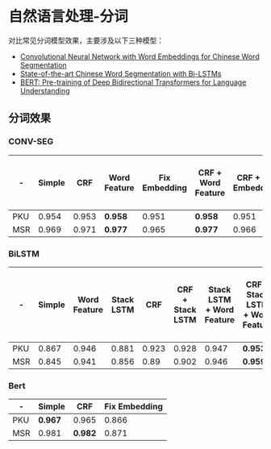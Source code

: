 # 自然语言处理-分词
对比常见分词模型效果，主要涉及以下三种模型：
- [Convolutional Neural Network with Word Embeddings for Chinese Word Segmentation](https://arxiv.org/abs/1711.04411)
- [State-of-the-art Chinese Word Segmentation with Bi-LSTMs](http://arxiv.org/pdf/1808.06511)
- [BERT: Pre-training of Deep Bidirectional Transformers for Language Understanding](https://arxiv.org/abs/1810.04805)

## 分词效果
### CONV-SEG
|-|Simple|CRF|Word Feature|Fix Embedding|CRF + Word Feature|CRF + Fix Embedding|Word Feature + Fix Embedding|CRF + Word Feature + Fix Embedding|
|----|----|----|----|----|----|----|----|----|
|PKU|0.954|0.953|<b>0.958</b>|0.951|<b>0.958</b>|0.951|0.957|0.957|
|MSR|0.969|0.971|<b>0.977</b>|0.965|<b>0.977</b>|0.966|0.976|<b>0.977</b>|

### BiLSTM
|-|Simple|Word Feature|Stack LSTM|CRF|CRF + Stack LSTM|Stack LSTM + Word Feature|CRF + Stack LSTM + Word Feature|CRF + Stack LSTM + Fix Embedding|CRF + Stack LSTM + Word Feature + Fix Embedding|
|----|----|----|----|----|----|----|----|----|----|
|PKU|0.867|0.946|0.881|0.923|0.928|0.947|<b>0.953</b>|0.913|0.943|
|MSR|0.845|0.941|0.856|0.89|0.902|0.946|<b>0.959</b>|0.869|0.934|

### Bert
|-|Simple|CRF|Fix Embedding|
|----|----|----|----|
|PKU|<b>0.967</b>|0.965|0.866|
|MSR|0.981|<b>0.982</b>|0.871|
